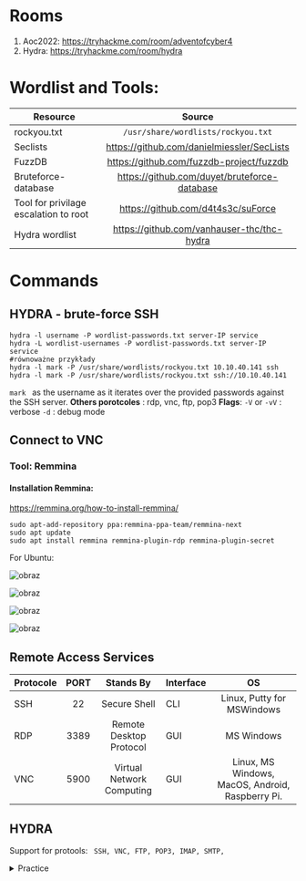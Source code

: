 # Rooms
1. Aoc2022: https://tryhackme.com/room/adventofcyber4
2. Hydra: https://tryhackme.com/room/hydra

# Wordlist and Tools: 


| Resource                              |                    Source                    |
| ------------------------------------- |:--------------------------------------------:|
| rockyou.txt                           |      `/usr/share/wordlists/rockyou.txt`      |
| Seclists                              |  https://github.com/danielmiessler/SecLists  |
| FuzzDB                                |   https://github.com/fuzzdb-project/fuzzdb   |
| Bruteforce-database                   | https://github.com/duyet/bruteforce-database |
| Tool for privilage escalation to root |      https://github.com/d4t4s3c/suForce      |
| Hydra wordlist                        |  https://github.com/vanhauser-thc/thc-hydra  |



# Commands

## HYDRA - brute-force SSH

```nmap
hydra -l username -P wordlist-passwords.txt server-IP service
hydra -L wordlist-usernames -P wordlist-passwords.txt server-IP service
#równoważne przykłady
hydra -l mark -P /usr/share/wordlists/rockyou.txt 10.10.40.141 ssh
hydra -l mark -P /usr/share/wordlists/rockyou.txt ssh://10.10.40.141
```
`mark ` as the username as it iterates over the provided passwords against the SSH server.
**Others porotcoles** : rdp, vnc, ftp, pop3
**Flags**:
`-V` or `-vV` :  verbose
`-d` :  debug mode


## Connect to VNC

### Tool: Remmina

#### Installation Remmina: 
https://remmina.org/how-to-install-remmina/

```copy
sudo apt-add-repository ppa:remmina-ppa-team/remmina-next
sudo apt update
sudo apt install remmina remmina-plugin-rdp remmina-plugin-secret
```

For Ubuntu: 

![obraz](https://user-images.githubusercontent.com/90008283/205734772-e93b6a0d-08b2-45c7-94dd-fee53d74da16.png)

![obraz](https://user-images.githubusercontent.com/90008283/205734818-639ee0ca-d5d2-4536-8cf3-741df5f992e7.png)

![obraz](https://user-images.githubusercontent.com/90008283/205734847-30b0218d-07a1-4396-b300-f2b5d3226cf9.png)

![obraz](https://user-images.githubusercontent.com/90008283/205734897-d5b50c77-0026-4a6d-beec-419c0701be1d.png)



## Remote Access Services


| Protocole | PORT |         Stands By         | Interface |                        OS                        |
| --------- |:----:|:-------------------------:| --------- |:------------------------------------------------:|
| SSH       |  22  |       Secure Shell        | CLI       |            Linux, Putty for MSWindows            |
| RDP       | 3389 |  Remote Desktop Protocol  | GUI       |                    MS Windows                    |
| VNC       | 5900 | Virtual Network Computing | GUI       | Linux, MS Windows, MacOS, Android, Raspberry Pi. |


## HYDRA

Support for protools: ` SSH, VNC, FTP, POP3, IMAP, SMTP,`



<details>
<summary>Practice</summary>


  
  
</details>






